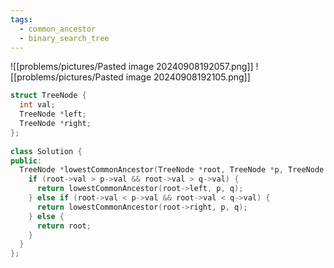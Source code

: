 ```yaml
---
tags:
  - common_ancestor
  - binary_search_tree
---
```

![[problems/pictures/Pasted image 20240908192057.png]]
![[problems/pictures/Pasted image 20240908192105.png]]

```c++
struct TreeNode {  
  int val;  
  TreeNode *left;  
  TreeNode *right;  
};  
  
class Solution {  
public:  
  TreeNode *lowestCommonAncestor(TreeNode *root, TreeNode *p, TreeNode *q) {  
    if (root->val > p->val && root->val > q->val) {  
      return lowestCommonAncestor(root->left, p, q);  
    } else if (root->val < p->val && root->val < q->val) {  
      return lowestCommonAncestor(root->right, p, q);  
    } else {  
      return root;  
    }  
  }  
};
```

